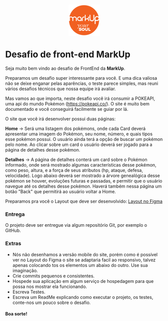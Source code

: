 <p  align="center"> <img src="logo.png" width="100"> </p >

# Desafio de front-end MarkUp

Seja muito bem vindo ao desafio de FrontEnd da **MarkUp**.

Preparamos um desafio super interessante para você. E uma dica valiosa não se deixe enganar pelas aparências, o teste parece simples, mas reuni vários desafios técnicos que nossa equipe irá avaliar.

Mas vamos ao que importa, neste desafio você irá consumir a POKEAPI, uma api do mundo Pokémon (https://pokeapi.co/). O site é muito bem documentado e você conseguirá facilmente se guiar por lá. 

O site que você irá desenvolver possui duas páginas: 

**Home** -> Será uma listagem dos pokémons, onde cada Card deverá apresentar uma imagem do Pokémon, seu nome, número, e quais tipos esse pokémon possui. O usuário ainda terá a opção de buscar um pokémon pelo nome. Ao clicar sobre um card o usuário deverá ser jogado para a página de detalhes desse pokémon.

**Detalhes** -> A página de detalhes conterá um card sobre o Pokémon informado, onde será mostrado algumas características desse pokémon, como peso, altura, e a força de seus atributos (hp, ataque, defesa, velocidade). Logo abaixo deverá ser mostrado a árvore genealógica desse pokémon se houver, evoluções futuras e passadas, e permitir que o usuário navegue até os detalhes desse pokémon. Haverá também nessa página um botão "Back" que permitirá ao usuário voltar a Home.

Preparamos pra você o Layout que deve ser desenvolvido:
[Layout no Figma](https://www.figma.com/file/gedYbNMalFBJRN0wulXUxP/Untitled?node-id=0%3A1)

### Entrega
O projeto deve ser entregue via algum repositório Git, por exemplo o GitHub.

### Extras
 - Nós não desenhamos a versão mobile do site, porém como é possível ver no Layout do Figma o site se adaptaria facil ao responsivo, talvez apenas colocando tos os elementos um abaixo do outro. Use sua imaginação.
 - Crie commits pequenos e consistentes.
 - Hospede sua aplicação em algum serviço de hospedagem para que possa nos mostrar ela funcionando.
 - Escreva Testes.
 - Escreva um ReadMe explicando como executar o projeto, os testes, conte-nos um pouco sobre o desafio.

 #### Boa sorte!
